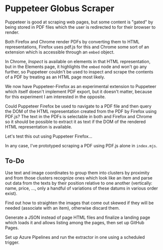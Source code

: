 # Puppeteer Globus Scraper

Puppeteer is good at scraping web pages, but some content is "gated" by being stored in PDF files
which the user is redirected to for their browser to render.

Both Firefox and Chrome render PDFs by converting them to HTML representations, Firefox uses pdf.js
for this and Chrome some sort of an extension which is accessible through an `embed` object.

In Chrome, *Inspect* is available on elements in that HTML representation, but in the Elements page,
it highlights the `embed` node and won't go any further, so Puppeteer couldn't be used to inspect
and scrape the contents of a PDF by treating as an HTML page most likely.

We now have Puppeteer-Firefox as an experimental extension to Puppeteer which itself doesn't
implement PDF export, but it doesn't matter, because for this experiment I am interested in the
opposite.

Could Puppeteer Firefox be used to navigate to a PDF file and then query the DOM of the HTML
representation created from the PDF by Firefox using PDF.js? The text in the PDFs is selectable
in both and Firefox and Chrome so it should be possible to extract it as text if the DOM of the
rendered HTML representation is available.

Let's test this out using Puppeteer Firefox…

In any case, I've prototyped scraping a PDF using PDF.js alone in `index.mjs`.

## To-Do

Use text and image coordinates to group them into clusters by proximity and from
those clusters recognize ones which look like an item and parse out data from
the texts by their position relative to one another (vertically: name, price, …,
only a handful of variations of these datums in various order exist).

Find out how to straighten the images that come out skewed if they will be
needed (associate with an item), otherwise discard them.

Generate a JSON instead of page HTML files and finalize a landing page which
loads it and allows listing among the pages, then set up GitHub Pages.

Set up Azure Pipelines and run the extractor in one using a scheduled trigger.
